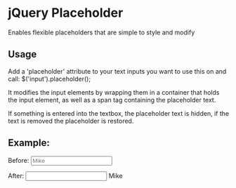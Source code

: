 jQuery Placeholder
=============
Enables flexible placeholders that are simple to style and modify

Usage
-------------
Add a 'placeholder' attribute to your text inputs you want to use this on and call: 
$('input').placeholder();

It modifies the input elements by wrapping them in a container that holds the input element, as well as a span tag containing the placeholder text.

If something is entered into the textbox, the placeholder text is hidden, if the text is removed the placeholder is restored.

Example:
-------------
Before:
    <input type="text" id="firstName" name="firstName" placeholder="Mike" />

After:
    <span class="input-holder">
      <input type="text" id="firstName" name="firstName">
      <span class="input-default">Mike</span>
    </span>